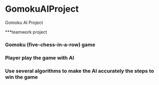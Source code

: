 # GomokuAIProject
Gomoku AI Project

***teamwork project

### Gomoku (five-chess-in-a-row) game
### Player play the game with AI
### Use several algorithms to make the AI accurately the steps to win the game
